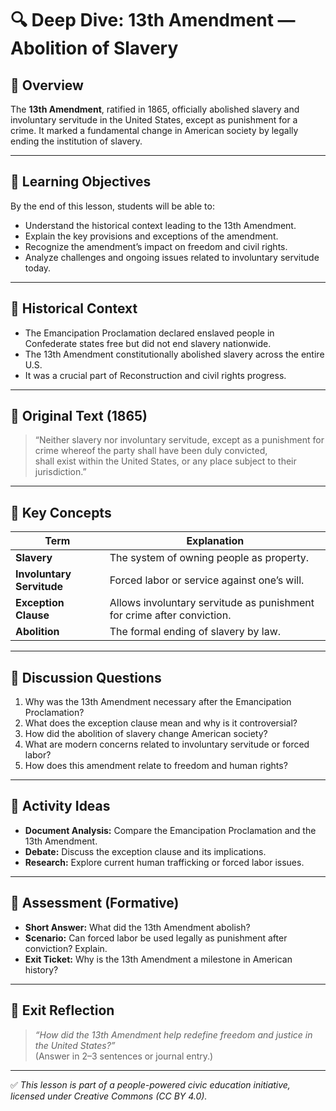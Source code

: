 # 🔍 Deep Dive: 13th Amendment — Abolition of Slavery

## 🧭 Overview

The **13th Amendment**, ratified in 1865, officially abolished slavery and involuntary servitude in the United States, except as punishment for a crime. It marked a fundamental change in American society by legally ending the institution of slavery.

---

## 🎯 Learning Objectives

By the end of this lesson, students will be able to:  
- Understand the historical context leading to the 13th Amendment.  
- Explain the key provisions and exceptions of the amendment.  
- Recognize the amendment’s impact on freedom and civil rights.  
- Analyze challenges and ongoing issues related to involuntary servitude today.

---

## 📘 Historical Context

- The Emancipation Proclamation declared enslaved people in Confederate states free but did not end slavery nationwide.  
- The 13th Amendment constitutionally abolished slavery across the entire U.S.  
- It was a crucial part of Reconstruction and civil rights progress.

---

## 📖 Original Text (1865)

> “Neither slavery nor involuntary servitude, except as a punishment for crime whereof the party shall have been duly convicted,  
> shall exist within the United States, or any place subject to their jurisdiction.”

---

## 🧠 Key Concepts

| Term | Explanation |
|-------|-------------|
| **Slavery** | The system of owning people as property. |
| **Involuntary Servitude** | Forced labor or service against one’s will. |
| **Exception Clause** | Allows involuntary servitude as punishment for crime after conviction. |
| **Abolition** | The formal ending of slavery by law. |

---

## 💬 Discussion Questions

1. Why was the 13th Amendment necessary after the Emancipation Proclamation?  
2. What does the exception clause mean and why is it controversial?  
3. How did the abolition of slavery change American society?  
4. What are modern concerns related to involuntary servitude or forced labor?  
5. How does this amendment relate to freedom and human rights?

---

## 🧪 Activity Ideas

- **Document Analysis:** Compare the Emancipation Proclamation and the 13th Amendment.  
- **Debate:** Discuss the exception clause and its implications.  
- **Research:** Explore current human trafficking or forced labor issues.

---

## 📎 Assessment (Formative)

- **Short Answer:** What did the 13th Amendment abolish?  
- **Scenario:** Can forced labor be used legally as punishment after conviction? Explain.  
- **Exit Ticket:** Why is the 13th Amendment a milestone in American history?

---

## 🏁 Exit Reflection

> *“How did the 13th Amendment help redefine freedom and justice in the United States?”*  
(Answer in 2–3 sentences or journal entry.)

---

✅ *This lesson is part of a people-powered civic education initiative, licensed under Creative Commons (CC BY 4.0).*
